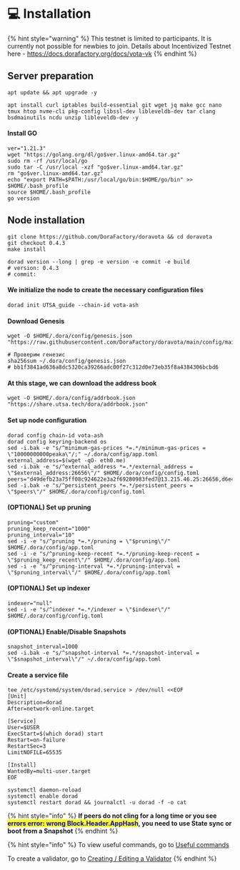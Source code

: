 # 💻 Installation



{% hint style="warning" %}
This testnet is limited to participants. It is currently not possible for newbies to join. Details about Incentivized Testnet here - https://docs.dorafactory.org/docs/vota-vk
{% endhint %}

## Server preparation

```shell
apt update && apt upgrade -y
```

```shell
apt install curl iptables build-essential git wget jq make gcc nano tmux htop nvme-cli pkg-config libssl-dev libleveldb-dev tar clang bsdmainutils ncdu unzip libleveldb-dev -y
```

#### Install GO

```shell
ver="1.21.3"
wget "https://golang.org/dl/go$ver.linux-amd64.tar.gz"
sudo rm -rf /usr/local/go
sudo tar -C /usr/local -xzf "go$ver.linux-amd64.tar.gz"
rm "go$ver.linux-amd64.tar.gz"
echo "export PATH=$PATH:/usr/local/go/bin:$HOME/go/bin" >> $HOME/.bash_profile
source $HOME/.bash_profile
go version
```

## Node installation

```shell
git clone https://github.com/DoraFactory/doravota && cd doravota
git checkout 0.4.3
make install

dorad version --long | grep -e version -e commit -e build
# version: 0.4.3
# commit: 
```

#### We initialize the node to create the necessary configuration files

```shell
dorad init UTSA_guide --chain-id vota-ash
```

#### Download Genesis

```shell
wget -O $HOME/.dora/config/genesis.json "https://raw.githubusercontent.com/DoraFactory/doravota/main/config/mainnet/genesis.json"

# Проверим генезис
sha256sum ~/.dora/config/genesis.json
# bb1f3841ad636a8dc5320ca39266adc00f27c312d0e73eb35f8a4384306bcbd6
```

#### At this stage, we can download the address book

```shell
wget -O $HOME/.dora/config/addrbook.json "https://share.utsa.tech/dora/addrbook.json"
```

#### Set up node configuration

```shell
dorad config chain-id vota-ash
dorad config keyring-backend os
sed -i.bak -e "s/^minimum-gas-prices *=.*/minimum-gas-prices = \"10000000000peaka\"/;" ~/.dora/config/app.toml
external_address=$(wget -qO- eth0.me)
sed -i.bak -e "s/^external_address *=.*/external_address = \"$external_address:26656\"/" $HOME/.dora/config/config.toml
peers="d49defb23a75ff08c924622e3a2f69280983fed7@13.215.46.25:26656,d6e42c70316e354dcb44fd3a86e97b64fa99fc5e@54.179.177.80:26656,220204926f8da0e197572d458e205608306f1ed1@54.251.131.190:26656"
sed -i.bak -e "s/^persistent_peers *=.*/persistent_peers = \"$peers\"/" $HOME/.dora/config/config.toml
```

#### (OPTIONAL) Set up pruning

```shell
pruning="custom"
pruning_keep_recent="1000"
pruning_interval="10"
sed -i -e "s/^pruning *=.*/pruning = \"$pruning\"/" $HOME/.dora/config/app.toml
sed -i -e "s/^pruning-keep-recent *=.*/pruning-keep-recent = \"$pruning_keep_recent\"/" $HOME/.dora/config/app.toml
sed -i -e "s/^pruning-interval *=.*/pruning-interval = \"$pruning_interval\"/" $HOME/.dora/config/app.toml
```

#### (OPTIONAL) Set up indexer

```shell
indexer="null"
sed -i -e "s/^indexer *=.*/indexer = \"$indexer\"/" $HOME/.dora/config/config.toml
```

#### (OPTIONAL) Enable/Disable Snapshots

```shell
snapshot_interval=1000
sed -i.bak -e "s/^snapshot-interval *=.*/snapshot-interval = \"$snapshot_interval\"/" ~/.dora/config/app.toml
```

#### Create a service file

```shell
tee /etc/systemd/system/dorad.service > /dev/null <<EOF
[Unit]
Description=dorad
After=network-online.target

[Service]
User=$USER
ExecStart=$(which dorad) start
Restart=on-failure
RestartSec=3
LimitNOFILE=65535

[Install]
WantedBy=multi-user.target
EOF
```

```shell
systemctl daemon-reload
systemctl enable dorad
systemctl restart dorad && journalctl -u dorad -f -o cat
```

{% hint style="info" %}
**If peers do not cling for a long time or you see&#x20;**<mark style="color:blue;">**errors error: wrong Block.Header.AppHash**</mark>**, you need to use State sync or boot from a Snapshot**
{% endhint %}

{% hint style="info" %}
To view useful commands, go to [Useful commands](https://utsa.gitbook.io/services/cosmos-wiki/useful-commands)

To create a validator, go to [Creating / Editing a Validator](https://utsa.gitbook.io/services/cosmos-wiki/creating-editing-a-validator)
{% endhint %}
